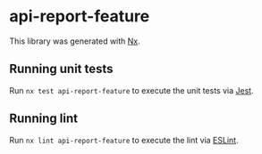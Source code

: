 # api-report-feature

This library was generated with [Nx](https://nx.dev).

## Running unit tests

Run `nx test api-report-feature` to execute the unit tests via [Jest](https://jestjs.io).

## Running lint

Run `nx lint api-report-feature` to execute the lint via [ESLint](https://eslint.org/).
